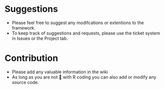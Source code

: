 # Suggestions
* Please feel free to suggest any modifcations or extentions to the framework.
* To keep track of suggestions and requests, please use the ticket system in Issues or the Project tab. 
# Contribution
* Please add any valuable information in the wiki 
* As long as you are not :shit: with R coding you can also add or modify any source code. 
